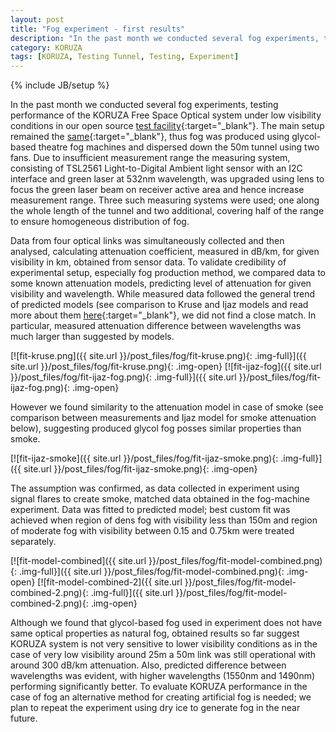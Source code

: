 ```yaml
---
layout: post
title: "Fog experiment - first results"
description: "In the past month we conducted several fog experiments, testing performance of the KORUZA Free Space Optical system under low visibility conditions in our open source test facility."
category: KORUZA
tags: [KORUZA, Testing Tunnel, Testing, Experiment]
---
```

{% include JB/setup %}


In the past month we conducted several fog experiments, testing performance of the KORUZA Free Space Optical system under low visibility conditions in our open source [test facility](http://irnas.eu/test-facility.html){:target="_blank"}. The main setup remained the [same](http://irnas.eu/koruza/2015/12/21/koruza-testing-tunnel){:target="_blank"}, thus fog was produced using glycol-based theatre fog machines and dispersed down the 50m tunnel using two fans. Due to insufficient measurement range the measuring system, consisting of TSL2561 Light-to-Digital Ambient light sensor with an I2C interface and green laser at 532nm wavelength, was upgraded using lens to focus the green laser beam on receiver active area and hence increase measurement range. Three such measuring systems were used; one along the whole length of the tunnel and two additional, covering half of the range to ensure homogeneous distribution of fog. 

Data from four optical links was simultaneously collected and then analysed, calculating attenuation coefficient, measured in dB/km, for given visibility in km, obtained from sensor data. To validate credibility of experimental setup, especially fog production method, we compared data to some known attenuation models, predicting level of attenuation for given visibility and wavelength. While measured data followed the general trend of predicted models (see comparison to Kruse and Ijaz models and read more about them [here](https://www.researchgate.net/publication/236161987_Modeling_of_Fog_and_Smoke_Attenuation_in_Free_Space_Optical_Communications_Link_Under_Controlled_Laboratory_Conditions){:target="_blank"}, we did not find a close match. In particular, measured attenuation difference between wavelengths was much larger than suggested by models. 


[![fit-kruse.png]({{ site.url }}/post_files/fog/fit-kruse.png){: .img-full}]({{ site.url }}/post_files/fog/fit-kruse.png){: .img-open}
[![fit-ijaz-fog]({{ site.url }}/post_files/fog/fit-ijaz-fog.png){: .img-full}]({{ site.url }}/post_files/fog/fit-ijaz-fog.png){: .img-open}

However we found similarity to the attenuation model in case of smoke (see comparison between measurements and Ijaz model for smoke attenuation below), suggesting produced glycol fog posses similar properties than smoke. 

[![fit-ijaz-smoke]({{ site.url }}/post_files/fog/fit-ijaz-smoke.png){: .img-full}]({{ site.url }}/post_files/fog/fit-ijaz-smoke.png){: .img-open}

The assumption was confirmed, as data collected in experiment using signal flares to create smoke, matched data obtained in the fog-machine experiment. Data was fitted to predicted model; best custom fit was achieved when region of dens fog with visibility less than 150m and region of moderate fog with visibility between 0.15 and 0.75km were treated separately. 

[![fit-model-combined]({{ site.url }}/post_files/fog/fit-model-combined.png){: .img-full}]({{ site.url }}/post_files/fog/fit-model-combined.png){: .img-open}
[![fit-model-combined-2]({{ site.url }}/post_files/fog/fit-model-combined-2.png){: .img-full}]({{ site.url }}/post_files/fog/fit-model-combined-2.png){: .img-open}

Although we found that glycol-based fog used in experiment does not have same optical properties as natural fog, obtained results so far suggest KORUZA system is not very sensitive to lower visibility conditions as in the case of very low visibility around 25m a 50m link was still operational with around 300 dB/km attenuation. Also, predicted difference between wavelengths was evident, with higher wavelengths (1550nm and 1490nm) performing significantly better. To evaluate KORUZA performance in the case of fog an alternative method for creating artificial fog is needed; we plan to repeat the experiment using dry ice to generate fog in the near future. 
